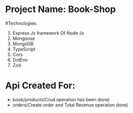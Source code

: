# Project Name: Book-Shop

#Technologies: 
1. Express Js framework Of Node Js
2. Mongoose
3. MongoDB
4. TypeScript
5. Cors
6. DotEnv
7. Zod

# Api Created For: 
- book/products(Crud operation has been done)
- orders(Create order and Total Revenue operation done)

